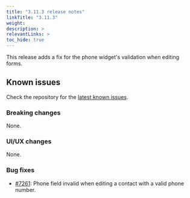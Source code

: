```yaml
---
title: "3.11.3 release notes"
linkTitle: "3.11.3"
weight: 
description: >
relevantLinks: >
toc_hide: true
---
```


This release adds a fix for the phone widget's validation when editing forms.

## Known issues

Check the repository for the [latest known issues](https://github.com/medic/cht-core/issues?q=is%3Aissue+label%3A%22Affects%3A+3.11.3%22).

### Breaking changes

None.

### UI/UX changes

None.

### Bug fixes

- [#7261](https://github.com/medic/cht-core/issues/7261): Phone field invalid when editing a contact with a valid phone number.
